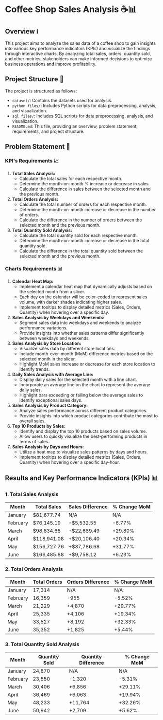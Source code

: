 # Coffee Shop Sales Analysis ☕📊
## Overview ℹ️
This project aims to analyze the sales data of a coffee shop to gain insights into various key performance indicators (KPIs) and visualize the findings through interactive charts. By analyzing total sales, orders, quantity sold, and other metrics, stakeholders can make informed decisions to optimize business operations and improve profitability.

## Project Structure 📂
The project is structured as follows:
- `dataset/`: Contains the datasets used for analysis.
- `python files/`: Includes Python scripts for data preprocessing, analysis, and visualization.
- `sql files/`: Includes SQL scripts for data preprocessing, analysis, and visualization.
- `README.md`: This file, providing an overview, problem statement, requirements, and project structure.

## Problem Statement 🎯

### KPI's Requirements 📈
1. **Total Sales Analysis:**
   - Calculate the total sales for each respective month.
   - Determine the month-on-month % increase or decrease in sales.
   - Calculate the difference in sales between the selected month and the previous month.
2. **Total Orders Analysis:**
   - Calculate the total number of orders for each respective month.
   - Determine the month-on-month increase or decrease in the number of orders.
   - Calculate the difference in the number of orders between the selected month and the previous month.
3. **Total Quantity Sold Analysis:**
   - Calculate the total quantity sold for each respective month.
   - Determine the month-on-month increase or decrease in the total quantity sold.
   - Calculate the difference in the total quantity sold between the selected month and the previous month.

### Charts Requirements 📊
1. **Calendar Heat Map:**
   - Implement a calendar heat map that dynamically adjusts based on the selected month from a slicer.
   - Each day on the calendar will be color-coded to represent sales volume, with darker shades indicating higher sales.
   - Implement tooltips to display detailed metrics (Sales, Orders, Quantity) when hovering over a specific day.
2. **Sales Analysis by Weekdays and Weekends:**
   - Segment sales data into weekdays and weekends to analyze performance variations.
   - Provide insights into whether sales patterns differ significantly between weekdays and weekends.
3. **Sales Analysis by Store Location:**
   - Visualize sales data by different store locations.
   - Include month-over-month (MoM) difference metrics based on the selected month in the slicer.
   - Highlight MoM sales increase or decrease for each store location to identify trends.
4. **Daily Sales Analysis with Average Line:**
   - Display daily sales for the selected month with a line chart.
   - Incorporate an average line on the chart to represent the average daily sales.
   - Highlight bars exceeding or falling below the average sales to identify exceptional sales days.
5. **Sales Analysis by Product Category:**
   - Analyze sales performance across different product categories.
   - Provide insights into which product categories contribute the most to overall sales.
6. **Top 10 Products by Sales:**
   - Identify and display the top 10 products based on sales volume.
   - Allow users to quickly visualize the best-performing products in terms of sales.
7. **Sales Analysis by Days and Hours:**
   - Utilize a heat map to visualize sales patterns by days and hours.
   - Implement tooltips to display detailed metrics (Sales, Orders, Quantity) when hovering over a specific day-hour.
  
## Results and Key Performance Indicators (KPIs) 📊

### 1. **Total Sales Analysis**
| Month  | Total Sales | Sales Difference | % Change MoM |
|--------|-------------|------------------|--------------|
| January  | $81,677.74  | N/A              | N/A          |
| February | $76,145.19  | -$5,532.55       | -6.77%       |
| March    | $98,834.68  | +$22,689.49      | +29.80%      |
| April    | $118,941.08 | +$20,106.40      | +20.34%      |
| May      | $156,727.76 | +$37,786.68      | +31.77%      |
| June     | $166,485.88 | +$9,758.12       | +6.23%       |

### 2. **Total Orders Analysis**
| Month  | Total Orders | Orders Difference | % Change MoM |
|--------|--------------|-------------------|--------------|
| January  | 17,314       | N/A               | N/A          |
| February | 16,359       | -955              | -5.52%       |
| March    | 21,229       | +4,870            | +29.77%      |
| April    | 25,335       | +4,106            | +19.34%      |
| May      | 33,527       | +8,192            | +32.33%      |
| June     | 35,352       | +1,825            | +5.44%       |

### 3. **Total Quantity Sold Analysis**
| Month  | Quantity Sold | Quantity Difference | % Change MoM |
|--------|---------------|---------------------|--------------|
| January  | 24,870        | N/A                 | N/A          |
| February | 23,550        | -1,320              | -5.31%       |
| March    | 30,406        | +6,856              | +29.11%      |
| April    | 36,469        | +6,063              | +19.94%      |
| May      | 48,233        | +11,764             | +32.26%      |
| June     | 50,942        | +2,709              | +5.62%       |


